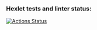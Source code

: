 ### Hexlet tests and linter status:
[![Actions Status](https://github.com/error4071/java-project-72/actions/workflows/hexlet-check.yml/badge.svg)](https://github.com/error4071/java-project-72/actions)